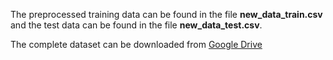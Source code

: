 The preprocessed training data can be found in the file **new_data_train.csv** and the test data can be found in the file **new_data_test.csv**. 

The complete dataset can be downloaded from [Google Drive](https://drive.google.com/file/d/11RaGF2u1LtLWqirGTfltiSY_E1D4GHhR/view?usp=sharing)
